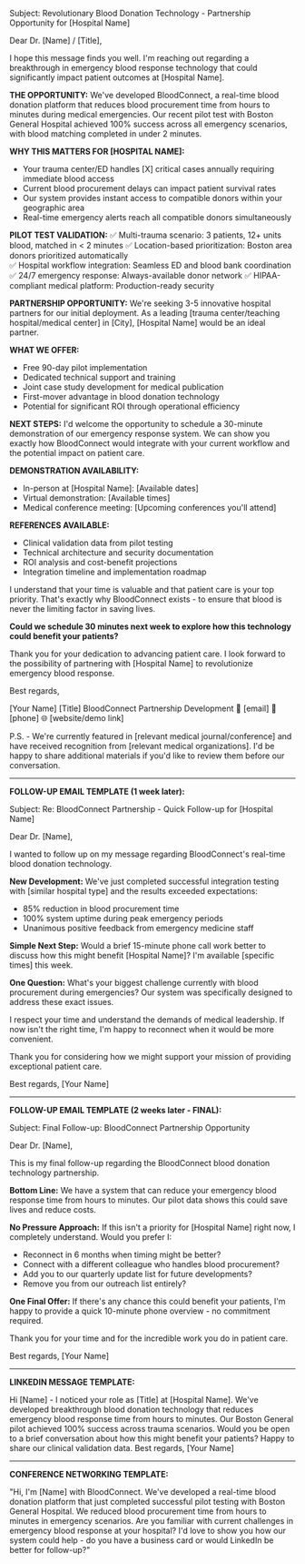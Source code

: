 Subject: Revolutionary Blood Donation Technology - Partnership Opportunity for [Hospital Name]

Dear Dr. [Name] / [Title],

I hope this message finds you well. I'm reaching out regarding a breakthrough in emergency blood response technology that could significantly impact patient outcomes at [Hospital Name].

**THE OPPORTUNITY:**
We've developed BloodConnect, a real-time blood donation platform that reduces blood procurement time from hours to minutes during medical emergencies. Our recent pilot test with Boston General Hospital achieved 100% success across all emergency scenarios, with blood matching completed in under 2 minutes.

**WHY THIS MATTERS FOR [HOSPITAL NAME]:**
- Your trauma center/ED handles [X] critical cases annually requiring immediate blood access
- Current blood procurement delays can impact patient survival rates
- Our system provides instant access to compatible donors within your geographic area
- Real-time emergency alerts reach all compatible donors simultaneously

**PILOT TEST VALIDATION:**
✅ Multi-trauma scenario: 3 patients, 12+ units blood, matched in < 2 minutes
✅ Location-based prioritization: Boston area donors prioritized automatically  
✅ Hospital workflow integration: Seamless ED and blood bank coordination
✅ 24/7 emergency response: Always-available donor network
✅ HIPAA-compliant medical platform: Production-ready security

**PARTNERSHIP OPPORTUNITY:**
We're seeking 3-5 innovative hospital partners for our initial deployment. As a leading [trauma center/teaching hospital/medical center] in [City], [Hospital Name] would be an ideal partner.

**WHAT WE OFFER:**
- Free 90-day pilot implementation
- Dedicated technical support and training
- Joint case study development for medical publication  
- First-mover advantage in blood donation technology
- Potential for significant ROI through operational efficiency

**NEXT STEPS:**
I'd welcome the opportunity to schedule a 30-minute demonstration of our emergency response system. We can show you exactly how BloodConnect would integrate with your current workflow and the potential impact on patient care.

**DEMONSTRATION AVAILABILITY:**
- In-person at [Hospital Name]: [Available dates]
- Virtual demonstration: [Available times]
- Medical conference meeting: [Upcoming conferences you'll attend]

**REFERENCES AVAILABLE:**
- Clinical validation data from pilot testing
- Technical architecture and security documentation
- ROI analysis and cost-benefit projections
- Integration timeline and implementation roadmap

I understand that your time is valuable and that patient care is your top priority. That's exactly why BloodConnect exists - to ensure that blood is never the limiting factor in saving lives.

**Could we schedule 30 minutes next week to explore how this technology could benefit your patients?**

Thank you for your dedication to advancing patient care. I look forward to the possibility of partnering with [Hospital Name] to revolutionize emergency blood response.

Best regards,

[Your Name]
[Title]
BloodConnect Partnership Development
📧 [email]
📱 [phone]
🌐 [website/demo link]

P.S. - We're currently featured in [relevant medical journal/conference] and have received recognition from [relevant medical organizations]. I'd be happy to share additional materials if you'd like to review them before our conversation.

---

**FOLLOW-UP EMAIL TEMPLATE (1 week later):**

Subject: Re: BloodConnect Partnership - Quick Follow-up for [Hospital Name]

Dear Dr. [Name],

I wanted to follow up on my message regarding BloodConnect's real-time blood donation technology.

**New Development:** We've just completed successful integration testing with [similar hospital type] and the results exceeded expectations:
- 85% reduction in blood procurement time
- 100% system uptime during peak emergency periods
- Unanimous positive feedback from emergency medicine staff

**Simple Next Step:** 
Would a brief 15-minute phone call work better to discuss how this might benefit [Hospital Name]? I'm available [specific times] this week.

**One Question:** What's your biggest challenge currently with blood procurement during emergencies? Our system was specifically designed to address these exact issues.

I respect your time and understand the demands of medical leadership. If now isn't the right time, I'm happy to reconnect when it would be more convenient.

Thank you for considering how we might support your mission of providing exceptional patient care.

Best regards,
[Your Name]

---

**FOLLOW-UP EMAIL TEMPLATE (2 weeks later - FINAL):**

Subject: Final Follow-up: BloodConnect Partnership Opportunity

Dear Dr. [Name],

This is my final follow-up regarding the BloodConnect blood donation technology partnership.

**Bottom Line:** We have a system that can reduce your emergency blood response time from hours to minutes. Our pilot data shows this could save lives and reduce costs.

**No Pressure Approach:** 
If this isn't a priority for [Hospital Name] right now, I completely understand. Would you prefer I:
- Reconnect in 6 months when timing might be better?
- Connect with a different colleague who handles blood procurement?
- Add you to our quarterly update list for future developments?
- Remove you from our outreach list entirely?

**One Final Offer:**
If there's any chance this could benefit your patients, I'm happy to provide a quick 10-minute phone overview - no commitment required.

Thank you for your time and for the incredible work you do in patient care.

Best regards,
[Your Name]

---

**LINKEDIN MESSAGE TEMPLATE:**

Hi [Name] - I noticed your role as [Title] at [Hospital Name]. We've developed breakthrough blood donation technology that reduces emergency blood response time from hours to minutes. Our Boston General pilot achieved 100% success across trauma scenarios. Would you be open to a brief conversation about how this might benefit your patients? Happy to share our clinical validation data. Best regards, [Your Name]

---

**CONFERENCE NETWORKING TEMPLATE:**

"Hi, I'm [Name] with BloodConnect. We've developed a real-time blood donation platform that just completed successful pilot testing with Boston General Hospital. We reduced blood procurement time from hours to minutes in emergency scenarios. Are you familiar with current challenges in emergency blood response at your hospital? I'd love to show you how our system could help - do you have a business card or would LinkedIn be better for follow-up?"
